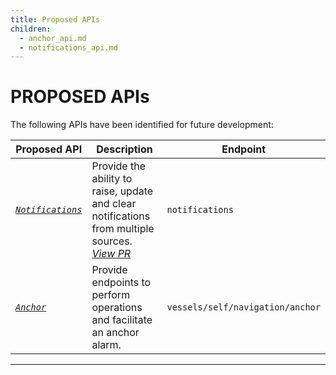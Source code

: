 ```yaml
---
title: Proposed APIs
children:
  - anchor_api.md
  - notifications_api.md
---
```


# PROPOSED APIs

The following APIs have been identified for future development:

| Proposed API                              | Description                                                                                                                                          | Endpoint                         |
| ----------------------------------------- | ---------------------------------------------------------------------------------------------------------------------------------------------------- | -------------------------------- |
| _[`Notifications`](notifications_api.md)_ | Provide the ability to raise, update and clear notifications from multiple sources. _[View PR](https://github.com/SignalK/signalk-server/pull/1560)_ | `notifications`                  |
| _[`Anchor`](anchor_api.md)_               | Provide endpoints to perform operations and facilitate an anchor alarm.                                                                              | `vessels/self/navigation/anchor` |

---
